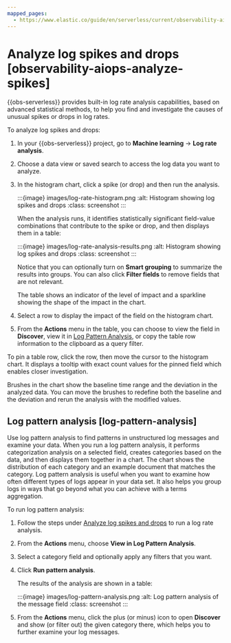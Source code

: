 ```yaml
---
mapped_pages:
  - https://www.elastic.co/guide/en/serverless/current/observability-aiops-analyze-spikes.html
---
```


# Analyze log spikes and drops [observability-aiops-analyze-spikes]

{{obs-serverless}} provides built-in log rate analysis capabilities, based on advanced statistical methods, to help you find and investigate the causes of unusual spikes or drops in log rates.

To analyze log spikes and drops:

1. In your {{obs-serverless}} project, go to **Machine learning** → **Log rate analysis**.
2. Choose a data view or saved search to access the log data you want to analyze.
3. In the histogram chart, click a spike (or drop) and then run the analysis.

    :::{image} images/log-rate-histogram.png
    :alt: Histogram showing log spikes and drops
    :class: screenshot
    :::

    When the analysis runs, it identifies statistically significant field-value combinations that contribute to the spike or drop, and then displays them in a table:

    :::{image} images/log-rate-analysis-results.png
    :alt: Histogram showing log spikes and drops
    :class: screenshot
    :::

    Notice that you can optionally turn on **Smart grouping** to summarize the results into groups. You can also click **Filter fields** to remove fields that are not relevant.

    The table shows an indicator of the level of impact and a sparkline showing the shape of the impact in the chart.

4. Select a row to display the impact of the field on the histogram chart.
5. From the **Actions** menu in the table, you can choose to view the field in **Discover**, view it in [Log Pattern Analysis](observability-aiops-analyze-spikes.md#log-pattern-analysis), or copy the table row information to the clipboard as a query filter.

To pin a table row, click the row, then move the cursor to the histogram chart. It displays a tooltip with exact count values for the pinned field which enables closer investigation.

Brushes in the chart show the baseline time range and the deviation in the analyzed data. You can move the brushes to redefine both the baseline and the deviation and rerun the analysis with the modified values.


## Log pattern analysis [log-pattern-analysis]

Use log pattern analysis to find patterns in unstructured log messages and examine your data. When you run a log pattern analysis, it performs categorization analysis on a selected field, creates categories based on the data, and then displays them together in a chart. The chart shows the distribution of each category and an example document that matches the category. Log pattern analysis is useful when you want to examine how often different types of logs appear in your data set. It also helps you group logs in ways that go beyond what you can achieve with a terms aggregation.

To run log pattern analysis:

1. Follow the steps under [Analyze log spikes and drops](observability-aiops-analyze-spikes.md) to run a log rate analysis.
2. From the **Actions** menu, choose **View in Log Pattern Analysis**.
3. Select a category field and optionally apply any filters that you want.
4. Click **Run pattern analysis**.

    The results of the analysis are shown in a table:

    :::{image} images/log-pattern-analysis.png
    :alt: Log pattern analysis of the message field
    :class: screenshot
    :::

5. From the **Actions** menu, click the plus (or minus) icon to open **Discover** and show (or filter out) the given category there, which helps you to further examine your log messages.
